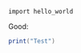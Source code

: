 ```{.python .style-good}
import hello_world
```

<p class="style-good">Good:</p>

```.lua { .style-good }
print("Test")
```
